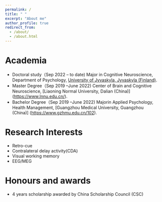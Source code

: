 ```yaml
---
permalink: /
title: " "
excerpt: "About me"
author_profile: true
redirect_from: 
  - /about/
  - /about.html
---
```


Academia
======
- Doctoral study（Sep 2022 – to date) 
  Major in Cognitive Neuroscience, Department of Psychology, [University of Jyvaskyla, Jyvaskyla (Finland)](https://www.jyu.fi/en/).      
- Master Degree（Sep 2019 –June 2022) 
  Center of Brain and Cognitive Neuroscience, [Liaoning Normal University, Dalian (China)] (https://www.lnnu.edu.cn/). 
- Bachelor Degree（Sep 2019 –June 2022) 
  Majorin Applied Psychology, Health Management, [Guangzhou Medical University, Guangzhou (China)] (https://www.gzhmu.edu.cn/102). 
  

Research Interests
======
-  Retro-cue 
-  Contralateral delay activity(CDA)
-  Visual working memory 
-  EEG/MEG


Honours and awards
======
- 4 years scholarship awarded by China Scholarship Council (CSC)
